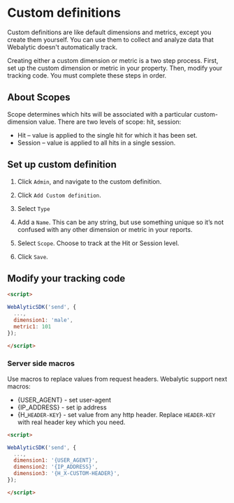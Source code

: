 # Custom definitions

Custom definitions are like default dimensions and metrics, except you create them yourself. You can use them to collect and analyze data that Webalytic doesn't automatically track.

Creating either a custom dimension or metric is a two step process. First, set up the custom dimension or metric in your property. Then, modify your tracking code. You must complete these steps in order.

## About Scopes

Scope determines which hits will be associated with a particular custom-dimension value. There are two levels of scope: hit, session:

- Hit – value is applied to the single hit for which it has been set.
- Session – value is applied to all hits in a single session.

## Set up custom definition

1. Click `Admin`, and navigate to the custom definition.

2. Click `Add Custom definition`.

3. Select `Type`

4. Add a `Name`. This can be any string, but use something unique so it’s not confused with any other dimension or metric in your reports.

5. Select `Scope`. Choose to track at the Hit or Session level.

7. Click `Save`.

## Modify your tracking code

```html
<script>

WebAlyticSDK('send', {
  ...,
  dimension1: 'male',
  metric1: 101
});

</script>
```

### Server side macros

Use macros to replace values from request headers. Webalytic support next macros:

- {USER_AGENT} - set user-agent
- {IP_ADDRESS} - set ip address
- {H_```HEADER-KEY```} - set value from any http header. Replace ```HEADER-KEY``` with real header key which you need. 

```html
<script>

WebAlyticSDK('send', {
  ...,
  dimension1: '{USER_AGENT}', 
  dimension2: '{IP_ADDRESS}', 
  dimension3: '{H_X-CUSTOM-HEADER}',
});

</script>
```
      
